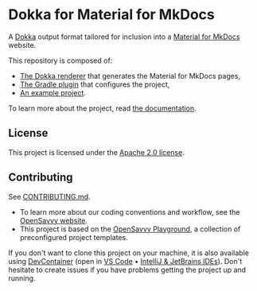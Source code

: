 # Dokka for Material for MkDocs

A [Dokka](https://github.com/Kotlin/dokka) output format tailored for inclusion into a [Material for MkDocs](https://squidfunk.github.io/mkdocs-material/) website.

This repository is composed of:
- [The Dokka renderer](renderer) that generates the Material for MkDocs pages,
- [The Gradle plugin](dokka-mkdocs) that configures the project,
- [An example project](docs/example).

To learn more about the project, read [the documentation](https://dokka-mkdocs.opensavvy.dev/).

## License

This project is licensed under the [Apache 2.0 license](LICENSE).

## Contributing

See [CONTRIBUTING.md](CONTRIBUTING.md).
- To learn more about our coding conventions and workflow, see the [OpenSavvy website](https://opensavvy.dev/open-source/index.html).
- This project is based on the [OpenSavvy Playground](docs/playground/README.md), a collection of preconfigured project templates.

If you don't want to clone this project on your machine, it is also available using [DevContainer](https://containers.dev/) (open in [VS Code](https://code.visualstudio.com/docs/devcontainers/containers) • [IntelliJ & JetBrains IDEs](https://www.jetbrains.com/help/idea/connect-to-devcontainer.html)). Don't hesitate to create issues if you have problems getting the project up and running.
